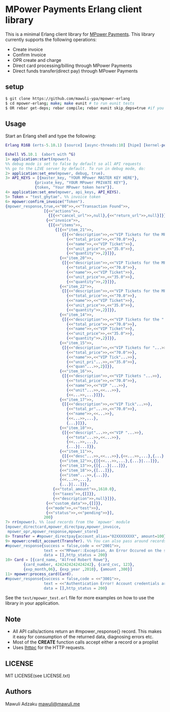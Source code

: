 MPower Payments Erlang client library
=====================================

This is a minimal Erlang client library for [MPower Payments](http://mpowerpayments.com).
This library currently supports the following operations:

* Create invoice
* Confirm Invoice
* OPR create and charge
* Direct card processing/billing through MPower Payments
* Direct funds transfer(direct pay) through MPower Payments

## setup
````bash
$ git clone https://github.com/mawuli-ypa/mpower-erlang
$ cd mpower-erlang; make; make eunit # to run eunit tests
$ OR rebar get-deps; rebar compile; rebar eunit skip_deps=true #if you use the rebar build tool
````

## Usage
Start an Erlang shell and type the following:
````erlang
Erlang R16B (erts-5.10.1) [source] [async-threads:10] [hipe] [kernel-poll:false]

Eshell V5.10.1  (abort with ^G)
1> application:start(mpower).
%% debug mode is set to false by default so all API requests
%% go to the LIVE server by default. To run in debug mode, do:
2> application:set_env(mpower, debug, true).
3> API_KEYS = [{master_key, "YOUR MPower MASTER KEY HERE"},
             {private_key, "YOUR MPower PRIVATE KEY"},
             {token, "Your MPower token here"}].
4> application:set_env(mpower, api_keys, API_KEYS).
5> Token = "test_ghytae". %% invoice token
6> mpower:confirm_invoice("Token").
{mpower_response,true,<<"00">>,<<"Transaction Found">>,
                 [{<<"actions">>,
                   {[{<<"cancel_url">>,null},{<<"return_url">>,null}]}},
                  {<<"invoice">>,
                   {[{<<"items">>,
                      {[{<<"item_21">>,
                         {[{<<"description">>,<<"VIP Tickets for the MPower Event">>},
                           {<<"total_price">>,<<"70.0">>},
                           {<<"name">>,<<"VIP Ticket">>},
                           {<<"unit_price">>,<<"35.0">>},
                           {<<"quantity">>,2}]}},
                        {<<"item_20">>,
                         {[{<<"description">>,<<"VIP Tickets for the MPower E"...>>},
                           {<<"total_price">>,<<"70.0">>},
                           {<<"name">>,<<"VIP Ticket">>},
                           {<<"unit_price">>,<<"35.0">>},
                           {<<"quantity">>,2}]}},
                        {<<"item_22">>,
                         {[{<<"description">>,<<"VIP Tickets for the MPow"...>>},
                           {<<"total_price">>,<<"70.0">>},
                           {<<"name">>,<<"VIP Ticket">>},
                           {<<"unit_price">>,<<"35.0">>},
                           {<<"quantity">>,2}]}},
                        {<<"item_14">>,
                         {[{<<"description">>,<<"VIP Tickets for the "...>>},
                           {<<"total_price">>,<<"70.0">>},
                           {<<"name">>,<<"VIP Ticket">>},
                           {<<"unit_price">>,<<"35.0">>},
                           {<<"quantity">>,2}]}},
                        {<<"item_15">>,
                         {[{<<"description">>,<<"VIP Tickets for "...>>},
                           {<<"total_price">>,<<"70.0">>},
                           {<<"name">>,<<"VIP Tick"...>>},
                           {<<"unit_pri"...>>,<<"35.0">>},
                           {<<"quan"...>>,2}]}},
                        {<<"item_16">>,
                         {[{<<"description">>,<<"VIP Tickets "...>>},
                           {<<"total_price">>,<<"70.0">>},
                           {<<"name">>,<<"VIP "...>>},
                           {<<"unit"...>>,<<...>>},
                           {<<...>>,...}]}},
                        {<<"item_17">>,
                         {[{<<"description">>,<<"VIP Tick"...>>},
                           {<<"total_pr"...>>,<<"70.0">>},
                           {<<"name">>,<<...>>},
                           {<<...>>,...},
                           {...}]}},
                        {<<"item_10">>,
                         {[{<<"descript"...>>,<<"VIP "...>>},
                           {<<"tota"...>>,<<...>>},
                           {<<...>>,...},
                           {...}|...]}},
                        {<<"item_11">>,
                         {[{<<"desc"...>>,<<...>>},{<<...>>,...},{...}|...]}},
                        {<<"item_12">>,{[{<<...>>,...},{...}|...]}},
                        {<<"item_13">>,{[{...}|...]}},
                        {<<"item_18">>,{[...]}},
                        {<<"item"...>>,{...}},
                        {<<...>>,...},
                        {...}|...]}},
                     {<<"total_amount">>,1610.0},
                     {<<"taxes">>,{[]}},
                     {<<"description">>,null}]}},
                  {<<"custom_data">>,{[]}},
                  {<<"mode">>,<<"test">>},
                  {<<"status">>,<<"pending">>}],
                 200}
7> rr(mpower). %% load records from the `mpower` module
[mpower_directcard,mpower_directpay,mpower_invoice,
 mpower_opr,mpower_response,mpower_store]
8> Transfer = #mpower_directpay{account_alias="02XXXXXXXX", amount=100}.
9> mpower:credit_account(Transfer). %% You can also pass around records :)
#mpower_response{success = false,code = <<"2001">>,
                 text = <<"MPower::Exception, An Error Occured on the server.">>,
                 data = [],http_status = 200}
10> Card = [{card_name, "Alfred Robert Rowe"},
        {card_number, 4242424242424242}, {card_cvc, 123},
        {exp_month,06}, {exp_year ,2010}, {amount ,300}]
11> mpower:process_card(Card).
#mpower_response{success = false,code = <<"3001">>,
                 text = <<"Authentication Error! Account credentials are invalid. Try again">>,
                 data = [],http_status = 200}
````

See the `test/mpower_test.erl` file for more examples on how to use the library
 in your application.


## Note
* All API calls/actions  return an #mpower_response{} record.
This makes it easy for consumption of the returned data, diagnosing errors etc.
* Most of the **CREATE** function calls accept either a record or a proplist
* Uses [lhttpc](https://github.com/esl/lhttpc) for the HTTP requests.


## LICENSE
MIT LICENSE(see LICENSE.txt)


## Authors
Mawuli Adzaku <mawuli@mawuli.me>
